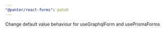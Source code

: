 ```yaml
---
"@panter/react-forms": patch
---
```


Change default value behaviour for useGraphqlForm and usePrismaForms

